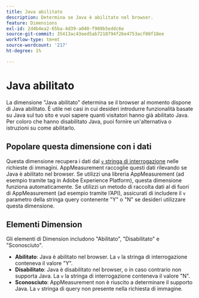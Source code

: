 ```yaml
---
title: Java abilitato
description: Determina se Java è abilitato nel browser.
feature: Dimensions
exl-id: 2d4b4ea2-65ba-4d39-a040-f989b5eddc6e
source-git-commit: 35413ac43eed5ab7218794f26e4753acf08f18ee
workflow-type: tm+mt
source-wordcount: '217'
ht-degree: 1%

---
```


# Java abilitato

La dimensione &quot;Java abilitato&quot; determina se il browser al momento dispone di Java abilitato. È utile nei casi in cui desideri introdurre funzionalità basate su Java sul tuo sito e vuoi sapere quanti visitatori hanno già abilitato Java. Per coloro che hanno disabilitato Java, puoi fornire un&#39;alternativa o istruzioni su come abilitarlo.

## Popolare questa dimensione con i dati

Questa dimensione recupera i dati dal [`v` stringa di interrogazione](/help/implement/validate/query-parameters.md) nelle richieste di immagini. AppMeasurement raccoglie questi dati rilevando se Java è abilitato nel browser. Se utilizzi una libreria AppMeasurement (ad esempio tramite tag in Adobe Experience Platform), questa dimensione funziona automaticamente. Se utilizzi un metodo di raccolta dati al di fuori di AppMeasurement (ad esempio tramite l’API), assicurati di includere il `v` parametro della stringa query contenente &quot;Y&quot; o &quot;N&quot; se desideri utilizzare questa dimensione.

## Elementi Dimension

Gli elementi di Dimension includono &quot;Abilitato&quot;, &quot;Disabilitato&quot; e &quot;Sconosciuto&quot;.

* **Abilitato**: Java è abilitato nel browser. La `v` la stringa di interrogazione conteneva il valore &quot;Y&quot;.
* **Disabilitato**: Java è disabilitato nel browser, o in caso contrario non supporta Java. La `v` la stringa di interrogazione conteneva il valore &quot;N&quot;.
* **Sconosciuto**: AppMeasurement non è riuscito a determinare il supporto Java. La `v` stringa di query non presente nella richiesta di immagine.
